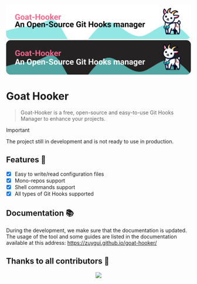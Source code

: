 ![Goat Hooker is a open-source Git hooks manager](https://raw.githubusercontent.com/zuygui/goat-hooker/refs/heads/main/.github/assets/banner-light.svg#gh-light-mode-only)
![Goat Hooker is a open-source Git hooks manager](https://raw.githubusercontent.com/zuygui/goat-hooker/refs/heads/main/.github/assets/banner-dark.svg#gh-dark-mode-only)

# Goat Hooker

> Goat-Hooker is a free, open-source and easy-to-use Git Hooks Manager to enhance your projects.

> [!IMPORTANT] 
> The project still in development and is not ready to use in production.

## Features 🚀

- [x] Easy to write/read configuration files
- [x] Mono-repos support
- [x] Shell commands support
- [x] All types of Git Hooks supported

## Documentation 📚

During the development, we make sure that the documentation is updated. The usage of the tool and some guides are listed in the documentation available at this address: https://zuygui.github.io/goat-hooker/

## Thanks to all contributors 🧡
<p align="center">
  <img src="https://contrib.rocks/image?repo=zuygui/goat-hooker" />
</p>
